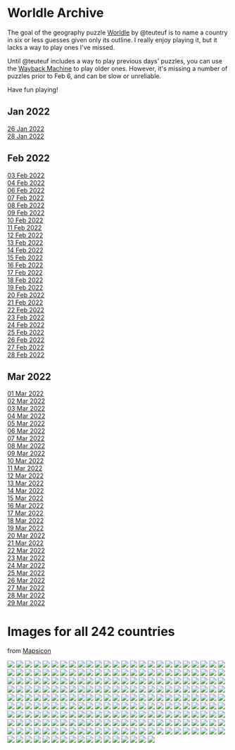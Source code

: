 # Worldle Archive

The goal of the geography puzzle [Worldle](https://worldle.teuteuf.fr) by
@teuteuf is to name a country in six or less guesses given only its outline.
I really enjoy playing it, but it lacks a way to play ones I've missed.

Until @teuteuf includes a way to play previous days' puzzles, you can use the
[Wayback Machine](https://web.archive.org/web/*/https://worldle.teuteuf.fr/) to
play older ones. However, it's missing a number of puzzles prior to Feb 6, and
can be slow or unreliable.

Have fun playing!

## Jan 2022
[26 Jan 2022](https://web.archive.org/web/20220126132630/https://worldle.teuteuf.fr/)  
[28 Jan 2022](https://web.archive.org/web/20220128035411/https://worldle.teuteuf.fr/)

## Feb 2022
[03 Feb 2022](https://web.archive.org/web/20220203081015/https://worldle.teuteuf.fr/)  
[04 Feb 2022](https://web.archive.org/web/20220204042914/https://worldle.teuteuf.fr/)  
[06 Feb 2022](https://web.archive.org/web/20220206193615/https://worldle.teuteuf.fr/)  
[07 Feb 2022](https://web.archive.org/web/20220207135159/https://worldle.teuteuf.fr/)  
[08 Feb 2022](https://web.archive.org/web/20220208131124/https://worldle.teuteuf.fr/)  
[09 Feb 2022](https://web.archive.org/web/20220209171030/https://worldle.teuteuf.fr/)  
[10 Feb 2022](https://web.archive.org/web/20220210053612/https://worldle.teuteuf.fr/)  
[11 Feb 2022](https://web.archive.org/web/20220211134828/https://worldle.teuteuf.fr/)  
[12 Feb 2022](https://web.archive.org/web/20220212175633/https://worldle.teuteuf.fr/)  
[13 Feb 2022](https://web.archive.org/web/20220213142421/https://worldle.teuteuf.fr/)  
[14 Feb 2022](https://web.archive.org/web/20220214140137/https://worldle.teuteuf.fr/)  
[15 Feb 2022](https://web.archive.org/web/20220215162534/https://worldle.teuteuf.fr/)  
[16 Feb 2022](https://web.archive.org/web/20220216145643/https://worldle.teuteuf.fr/)  
[17 Feb 2022](https://web.archive.org/web/20220217163932/https://worldle.teuteuf.fr/)  
[18 Feb 2022](https://web.archive.org/web/20220218171349/https://worldle.teuteuf.fr/)  
[19 Feb 2022](https://web.archive.org/web/20220219140503/https://worldle.teuteuf.fr/)  
[20 Feb 2022](https://web.archive.org/web/20220220155207/https://worldle.teuteuf.fr/)  
[21 Feb 2022](https://web.archive.org/web/20220221170959/https://worldle.teuteuf.fr/)  
[22 Feb 2022](https://web.archive.org/web/20220222143802/https://worldle.teuteuf.fr/)  
[23 Feb 2022](https://web.archive.org/web/20220223155759/https://worldle.teuteuf.fr/)  
[24 Feb 2022](https://web.archive.org/web/20220224171345/https://worldle.teuteuf.fr/)  
[25 Feb 2022](https://web.archive.org/web/20220225153629/https://worldle.teuteuf.fr/)  
[26 Feb 2022](https://web.archive.org/web/20220226145207/https://worldle.teuteuf.fr/)  
[27 Feb 2022](https://web.archive.org/web/20220227171953/https://worldle.teuteuf.fr/)  
[28 Feb 2022](https://web.archive.org/web/20220228140034/https://worldle.teuteuf.fr/)

## Mar 2022
[01 Mar 2022](https://web.archive.org/web/20220301130210/https://worldle.teuteuf.fr/)  
[02 Mar 2022](https://web.archive.org/web/20220302152622/https://worldle.teuteuf.fr/)  
[03 Mar 2022](https://web.archive.org/web/20220303063908/https://worldle.teuteuf.fr/)  
[04 Mar 2022](https://web.archive.org/web/20220304122134/https://worldle.teuteuf.fr/)  
[05 Mar 2022](https://web.archive.org/web/20220305075806/https://worldle.teuteuf.fr/)  
[06 Mar 2022](https://web.archive.org/web/20220306153012/https://worldle.teuteuf.fr/)  
[07 Mar 2022](https://web.archive.org/web/20220307044528/https://worldle.teuteuf.fr/)  
[08 Mar 2022](https://web.archive.org/web/20220308142840/https://worldle.teuteuf.fr/)  
[09 Mar 2022](https://web.archive.org/web/20220309074954/https://worldle.teuteuf.fr/)  
[10 Mar 2022](https://web.archive.org/web/20220310180630/https://worldle.teuteuf.fr/)  
[11 Mar 2022](https://web.archive.org/web/20220311164109/https://worldle.teuteuf.fr/)  
[12 Mar 2022](https://web.archive.org/web/20220312000318/https://worldle.teuteuf.fr/)  
[13 Mar 2022](https://web.archive.org/web/20220313050247/https://worldle.teuteuf.fr/)  
[14 Mar 2022](https://web.archive.org/web/20220314010453/https://worldle.teuteuf.fr/)  
[15 Mar 2022](https://web.archive.org/web/20220315135641/https://worldle.teuteuf.fr/)  
[16 Mar 2022](https://web.archive.org/web/20220316135859/https://worldle.teuteuf.fr/)  
[17 Mar 2022](https://web.archive.org/web/20220317050236/https://worldle.teuteuf.fr/)  
[18 Mar 2022](https://web.archive.org/web/20220318041447/https://worldle.teuteuf.fr/)  
[19 Mar 2022](https://web.archive.org/web/20220319035716/https://worldle.teuteuf.fr/)  
[20 Mar 2022](https://web.archive.org/web/20220320125643/https://worldle.teuteuf.fr/)  
[21 Mar 2022](https://web.archive.org/web/20220321213926/https://worldle.teuteuf.fr/)  
[22 Mar 2022](https://web.archive.org/web/20220322075325/https://worldle.teuteuf.fr/)  
[23 Mar 2022](https://web.archive.org/web/20220323140626/https://worldle.teuteuf.fr/)  
[24 Mar 2022](https://web.archive.org/web/20220324140635/https://worldle.teuteuf.fr/)  
[25 Mar 2022](https://web.archive.org/web/20220325062725/https://worldle.teuteuf.fr/)  
[26 Mar 2022](https://web.archive.org/web/20220326164735/https://worldle.teuteuf.fr/)  
[27 Mar 2022](https://web.archive.org/web/20220327035811/https://worldle.teuteuf.fr/)  
[28 Mar 2022](https://web.archive.org/web/20220328153455/https://worldle.teuteuf.fr/)  
[29 Mar 2022](https://web.archive.org/web/20220329084747/https://worldle.teuteuf.fr/)  

# Images for all 242 countries
from [Mapsicon](https://github.com/djaiss/mapsicon)

<style>
    .content img {
        background-color: #ccc;
        border: 1px solid;
        max-height: 6rem;
    }
</style>

![](images/017.svg)
![](images/099.svg)
![](images/051.svg)
![](images/185.svg)
![](images/195.svg)
![](images/137.svg)
![](images/112.svg)
![](images/113.svg)
![](images/085.svg)
![](images/032.svg)
![](images/200.svg)
![](images/103.svg)
![](images/031.svg)
![](images/230.svg)
![](images/149.svg)
![](images/129.svg)
![](images/139.svg)
![](images/183.svg)
![](images/214.svg)
![](images/016.svg)
![](images/204.svg)
![](images/132.svg)
![](images/237.svg)
![](images/023.svg)
![](images/198.svg)
![](images/009.svg)
![](images/074.svg)
![](images/166.svg)
![](images/144.svg)
![](images/083.svg)
![](images/108.svg)
![](images/179.svg)
![](images/089.svg)
![](images/147.svg)
![](images/159.svg)
![](images/138.svg)
![](images/218.svg)
![](images/071.svg)
![](images/001.svg)
![](images/091.svg)
![](images/102.svg)
![](images/027.svg)
![](images/191.svg)
![](images/061.svg)
![](images/172.svg)
![](images/048.svg)
![](images/145.svg)
![](images/151.svg)
![](images/217.svg)
![](images/055.svg)
![](images/004.svg)
![](images/169.svg)
![](images/063.svg)
![](images/021.svg)
![](images/152.svg)
![](images/118.svg)
![](images/005.svg)
![](images/003.svg)
![](images/229.svg)
![](images/093.svg)
![](images/019.svg)
![](images/116.svg)
![](images/171.svg)
![](images/162.svg)
![](images/039.svg)
![](images/156.svg)
![](images/239.svg)
![](images/101.svg)
![](images/119.svg)
![](images/078.svg)
![](images/224.svg)
![](images/090.svg)
![](images/206.svg)
![](images/030.svg)
![](images/242.svg)
![](images/105.svg)
![](images/123.svg)
![](images/125.svg)
![](images/014.svg)
![](images/225.svg)
![](images/223.svg)
![](images/226.svg)
![](images/193.svg)
![](images/080.svg)
![](images/189.svg)
![](images/068.svg)
![](images/106.svg)
![](images/044.svg)
![](images/131.svg)
![](images/175.svg)
![](images/056.svg)
![](images/182.svg)
![](images/148.svg)
![](images/008.svg)
![](images/082.svg)
![](images/025.svg)
![](images/133.svg)
![](images/114.svg)
![](images/070.svg)
![](images/110.svg)
![](images/232.svg)
![](images/141.svg)
![](images/076.svg)
![](images/222.svg)
![](images/043.svg)
![](images/143.svg)
![](images/146.svg)
![](images/065.svg)
![](images/037.svg)
![](images/180.svg)
![](images/047.svg)
![](images/197.svg)
![](images/181.svg)
![](images/127.svg)
![](images/207.svg)
![](images/010.svg)
![](images/173.svg)
![](images/066.svg)
![](images/209.svg)
![](images/011.svg)
![](images/174.svg)
![](images/157.svg)
![](images/140.svg)
![](images/054.svg)
![](images/045.svg)
![](images/161.svg)
![](images/187.svg)
![](images/046.svg)
![](images/094.svg)
![](images/092.svg)
![](images/050.svg)
![](images/136.svg)
![](images/111.svg)
![](images/142.svg)
![](images/121.svg)
![](images/212.svg)
![](images/153.svg)
![](images/007.svg)
![](images/150.svg)
![](images/079.svg)
![](images/126.svg)
![](images/057.svg)
![](images/134.svg)
![](images/170.svg)
![](images/024.svg)
![](images/165.svg)
![](images/215.svg)
![](images/220.svg)
![](images/201.svg)
![](images/160.svg)
![](images/087.svg)
![](images/234.svg)
![](images/163.svg)
![](images/188.svg)
![](images/227.svg)
![](images/040.svg)
![](images/013.svg)
![](images/109.svg)
![](images/064.svg)
![](images/058.svg)
![](images/196.svg)
![](images/060.svg)
![](images/062.svg)
![](images/194.svg)
![](images/190.svg)
![](images/035.svg)
![](images/104.svg)
![](images/177.svg)
![](images/176.svg)
![](images/213.svg)
![](images/052.svg)
![](images/155.svg)
![](images/049.svg)
![](images/098.svg)
![](images/084.svg)
![](images/117.svg)
![](images/184.svg)
![](images/236.svg)
![](images/026.svg)
![](images/130.svg)
![](images/128.svg)
![](images/235.svg)
![](images/042.svg)
![](images/238.svg)
![](images/199.svg)
![](images/231.svg)
![](images/069.svg)
![](images/006.svg)
![](images/072.svg)
![](images/088.svg)
![](images/221.svg)
![](images/020.svg)
![](images/100.svg)
![](images/041.svg)
![](images/216.svg)
![](images/095.svg)
![](images/164.svg)
![](images/154.svg)
![](images/120.svg)
![](images/205.svg)
![](images/022.svg)
![](images/115.svg)
![](images/178.svg)
![](images/122.svg)
![](images/053.svg)
![](images/107.svg)
![](images/208.svg)
![](images/075.svg)
![](images/124.svg)
![](images/203.svg)
![](images/240.svg)
![](images/219.svg)
![](images/002.svg)
![](images/192.svg)
![](images/077.svg)
![](images/081.svg)
![](images/029.svg)
![](images/167.svg)
![](images/012.svg)
![](images/015.svg)
![](images/168.svg)
![](images/241.svg)
![](images/158.svg)
![](images/096.svg)
![](images/233.svg)
![](images/038.svg)
![](images/073.svg)
![](images/033.svg)
![](images/135.svg)
![](images/211.svg)
![](images/034.svg)
![](images/086.svg)
![](images/028.svg)
![](images/097.svg)
![](images/067.svg)
![](images/018.svg)
![](images/036.svg)
![](images/059.svg)
![](images/210.svg)
![](images/228.svg)
![](images/186.svg)
![](images/202.svg)
